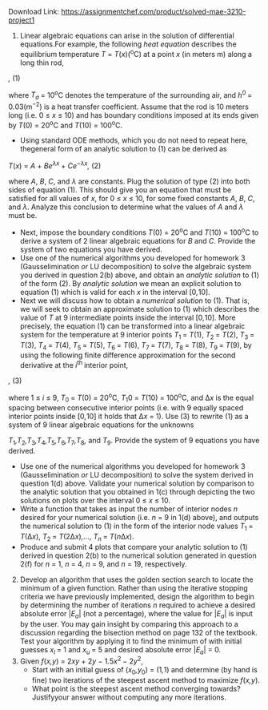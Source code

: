 Download Link: https://assignmentchef.com/product/solved-mae-3210-project1
<br>
<ol>

 <li>Linear algebraic equations can arise in the solution of differential equations.For example, the following <em>heat equation </em>describes the equilibrium temperature <em>T </em>= <em>T</em>(<em>x</em>)(<sup>o</sup>C) at a point <em>x </em>(in meters m) along a long thin rod,</li>

</ol>

<em>,                                              </em>(1)

where <em>T<sub>a </sub></em>= 10<sup>o</sup>C denotes the temperature of the surrounding air, and <em>h</em><sup>0 </sup>= 0<em>.</em>03(m<sup>−2</sup>) is a heat transfer coefficient. Assume that the rod is 10 meters long (i.e. 0 ≤ <em>x </em>≤ 10) and has boundary conditions imposed at its ends given by <em>T</em>(0) = 20<sup>o</sup>C and <em>T</em>(10) = 100<sup>o</sup>C.

<ul>

 <li>Using standard ODE methods, which you do not need to repeat here, thegeneral form of an analytic solution to (1) can be derived as</li>

</ul>

<em>T</em>(<em>x</em>) = <em>A </em>+ <em>Be<sup>λx </sup></em>+ <em>Ce</em><sup>−<em>λx</em></sup><em>,                                       </em>(2)

where <em>A</em>, <em>B</em>, <em>C</em>, and <em>λ </em>are constants. Plug the solution of type (2) into both sides of equation (1). This should give you an equation that must be satisfied for all values of <em>x</em>, for 0 ≤ <em>x </em>≤ 10, for some fixed constants <em>A</em>, <em>B</em>, <em>C</em>, and <em>λ</em>. Analyze this conclusion to determine what the values of <em>A </em>and <em>λ </em>must be.

<ul>

 <li>Next, impose the boundary conditions <em>T</em>(0) = 20<sup>o</sup>C and <em>T</em>(10) = 100<sup>o</sup>C to derive a system of 2 linear algebraic equations for <em>B </em>and <em>C</em>. Provide the system of two equations you have derived.</li>

 <li>Use one of the numerical algorithms you developed for homework 3 (Gausselimination <em>or </em>LU decomposition) to solve the algebraic system you derived in question 2(b) above, and obtain an <em>analytic solution </em>to (1) of the form (2). By <em>analytic solution </em>we mean an explicit solution to equation (1) which is valid for each <em>x </em>in the interval [0<em>,</em>10].</li>

 <li>Next we will discuss how to obtain a <em>numerical solution </em>to (1). That is, we will seek to obtain an approximate solution to (1) which describes the value of <em>T </em>at 9 intermediate points inside the interval [0<em>,</em>10]. More precisely, the equation (1) can be transformed into a linear algebraic system for the temperature at 9 interior points <em>T</em><sub>1 </sub>= <em>T</em>(1), <em>T</em><sub>2 </sub>= <em>T</em>(2), <em>T</em><sub>3 </sub>= <em>T</em>(3), <em>T</em><sub>4 </sub>= <em>T</em>(4), <em>T</em><sub>5 </sub>= <em>T</em>(5), <em>T</em><sub>6 </sub>= <em>T</em>(6), <em>T</em><sub>7 </sub>= <em>T</em>(7), <em>T</em><sub>8 </sub>= <em>T</em>(8), <em>T</em><sub>9 </sub>= <em>T</em>(9), by using the following finite difference approximation for the second derivative at the <em>i</em><sup>th </sup>interior point,</li>

</ul>

<em>,                                    </em>(3)

where 1 ≤ <em>i </em>≤ 9, <em>T</em><sub>0 </sub>= <em>T</em>(0) = 20<sup>o</sup>C, <em>T</em><sub>1</sub>0 = <em>T</em>(10) = 100<sup>o</sup>C, and ∆<em>x </em>is the equal spacing between consecutive interior points (i.e. with 9 equally spaced interior points inside [0<em>,</em>10] it holds that ∆<em>x </em>= 1). Use (3) to rewrite (1) as a system of 9 linear algebraic equations for the unknowns

<em>T</em><sub>1</sub><em>,T</em><sub>2</sub><em>,T</em><sub>3</sub><em>,T</em><sub>4</sub><em>,T</em><sub>5</sub><em>,T</em><sub>6</sub><em>,T</em><sub>7</sub><em>,T</em><sub>8</sub><em>, </em>and <em>T</em><sub>9</sub>. Provide the system of 9 equations you have derived.

<ul>

 <li>Use one of the numerical algorithms you developed for homework 3 (Gausselimination <em>or </em>LU decomposition) to solve the system derived in question 1(d) above. Validate your numerical solution by comparison to the analytic solution that you obtained in 1(c) through depicting the two solutions on plots over the interval 0 ≤ <em>x </em>≤ 10.</li>

 <li>Write a function that takes as input the number of interior nodes <em>n </em>desired for your numerical solution (i.e. <em>n </em>= 9 in 1(d) above), and outputs the numerical solution to (1) in the form of the interior node values <em>T</em><sub>1 </sub>= <em>T</em>(∆<em>x</em>), <em>T</em><sub>2 </sub>= <em>T</em>(2∆<em>x</em>)<em>,…</em>, <em>T<sub>n </sub></em>= <em>T</em>(<em>n</em>∆<em>x</em>).</li>

 <li>Produce and submit 4 plots that compare your analytic solution to (1) derived in question 2(b) to the numerical solution generated in question 2(f) for <em>n </em>= 1, <em>n </em>= 4, <em>n </em>= 9, and <em>n </em>= 19, respectively.</li>

</ul>

<ol start="2">

 <li>Develop an algorithm that uses the golden section search to locate the minimum of a given function. Rather than using the iterative stopping criteria we have previously implemented, design the algorithm to begin by determining the number of iterations <em>n </em>required to achieve a desired absolute error |<em>E<sub>a</sub></em>| (not a percentage), where the value for |<em>E<sub>a</sub></em>| is input by the user. You may gain insight by comparing this approach to a discussion regarding the bisection method on page 132 of the textbook. Test your algorithm by applying it to find the minimum of with initial guesses <em>x<sub>l </sub></em>= 1 and <em>x<sub>u </sub></em>= 5 and desired absolute error |<em>E<sub>a</sub></em>| = 0<em>.</em></li>

 <li>Given <em>f</em>(<em>x,y</em>) = 2<em>xy </em>+ 2<em>y </em>− 1<em>.</em>5<em>x</em><sup>2 </sup>− 2<em>y</em><sup>2</sup>,

  <ul>

   <li>Start with an initial guess of (<em>x</em><sub>0</sub><em>,y</em><sub>0</sub>) = (1<em>,</em>1) and determine (by hand is fine) two iterations of the steepest ascent method to maximize <em>f</em>(<em>x,y</em>).</li>

   <li>What point is the steepest ascent method converging towards? Justifyyour answer without computing any more iterations.</li>

  </ul></li>

</ol>